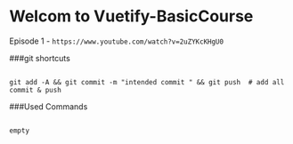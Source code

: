 # Welcom to Vuetify-BasicCourse

Episode 1 - ```https://www.youtube.com/watch?v=2uZYKcKHgU0```


###git shortcuts
```

git add -A && git commit -m "intended commit " && git push  # add all commit & push

```

###Used Commands
```

empty

```